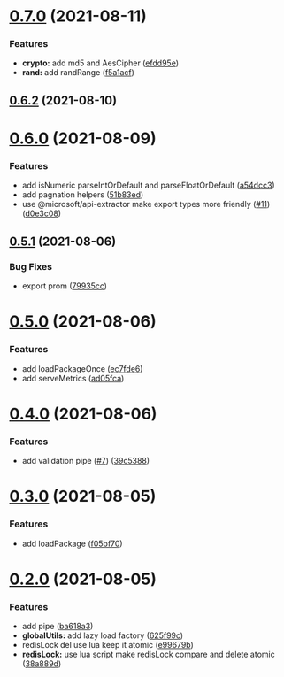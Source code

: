 # [0.7.0](https://github.com/zcong1993/node-kit/compare/v0.6.2...v0.7.0) (2021-08-11)

### Features

- **crypto:** add md5 and AesCipher ([efdd95e](https://github.com/zcong1993/node-kit/commit/efdd95ea63359e71153dfba1e878d53b95c66113))
- **rand:** add randRange ([f5a1acf](https://github.com/zcong1993/node-kit/commit/f5a1acf796030cf4b9bfb3afd1751f782a01a4b1))

## [0.6.2](https://github.com/zcong1993/node-kit/compare/v0.6.1...v0.6.2) (2021-08-10)

# [0.6.0](https://github.com/zcong1993/node-kit/compare/v0.5.1...v0.6.0) (2021-08-09)

### Features

- add isNumeric parseIntOrDefault and parseFloatOrDefault ([a54dcc3](https://github.com/zcong1993/node-kit/commit/a54dcc3e689427e2c0b2ccade16232e7e487b5e6))
- add pagnation helpers ([51b83ed](https://github.com/zcong1993/node-kit/commit/51b83ed28dc3807867be7d3afd32e7ca74d7ce6c))
- use @microsoft/api-extractor make export types more friendly ([#11](https://github.com/zcong1993/node-kit/issues/11)) ([d0e3c08](https://github.com/zcong1993/node-kit/commit/d0e3c0815f901b21e8847b8c78180ae188686297))

## [0.5.1](https://github.com/zcong1993/node-kit/compare/v0.5.0...v0.5.1) (2021-08-06)

### Bug Fixes

- export prom ([79935cc](https://github.com/zcong1993/node-kit/commit/79935cc0b63e2256a6c802a21bc576a609aeb3d7))

# [0.5.0](https://github.com/zcong1993/node-kit/compare/v0.4.0...v0.5.0) (2021-08-06)

### Features

- add loadPackageOnce ([ec7fde6](https://github.com/zcong1993/node-kit/commit/ec7fde6640b8fd9253aaeb7c4c06b46952aa52af))
- add serveMetrics ([ad05fca](https://github.com/zcong1993/node-kit/commit/ad05fca58d7639054c392934493402c21c46cd88))

# [0.4.0](https://github.com/zcong1993/node-kit/compare/v0.3.0...v0.4.0) (2021-08-06)

### Features

- add validation pipe ([#7](https://github.com/zcong1993/node-kit/issues/7)) ([39c5388](https://github.com/zcong1993/node-kit/commit/39c538808ebca75e67f070e07f20491f5955deda))

# [0.3.0](https://github.com/zcong1993/node-kit/compare/v0.2.1...v0.3.0) (2021-08-05)

### Features

- add loadPackage ([f05bf70](https://github.com/zcong1993/node-kit/commit/f05bf709fb09e31ab01733e3a1dec9ebca8243d1))

# [0.2.0](https://github.com/zcong1993/node-kit/compare/v0.1.1...v0.2.0) (2021-08-05)

### Features

- add pipe ([ba618a3](https://github.com/zcong1993/node-kit/commit/ba618a37ccba261d9026a90ae2640930d2666132))
- **globalUtils:** add lazy load factory ([625f99c](https://github.com/zcong1993/node-kit/commit/625f99c231dfc2efdcc23ca754fbadcffd053e48))
- redisLock del use lua keep it atomic ([e99679b](https://github.com/zcong1993/node-kit/commit/e99679b78da4c0a9b151e23393093d37a09f6def))
- **redisLock:** use lua script make redisLock compare and delete atomic ([38a889d](https://github.com/zcong1993/node-kit/commit/38a889d23ce5e895d2d5e8aade624e5d3a48dff1))
